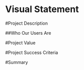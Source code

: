 Visual Statement
=

#Project Description


##Who Our Users Are


#Project Value


#Project Success Criteria

#Summary

